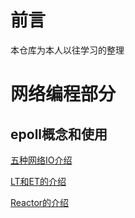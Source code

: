 # 前言 
本仓库为本人以往学习的整理

# 网络编程部分

## epoll概念和使用


[五种网络IO介绍](docs/net/网络IO模型.md)   

[LT和ET的介绍](docs/net/LT和ET解读.md)   

[Reactor的介绍](docs/net/服务器模型Reactor与Proactor.md) 


     

     


